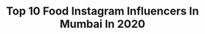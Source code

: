 ---
title: Top 10 Food Instagram Influencers In Mumbai In 2020
description: >-
  Find top food Instagram influencers in Mumbai in 2020. Most popular hashtags: #mumbaifood #mumbaifoodie #mumbai #pizza.
platform: Instagram
profiles:
  - username: "foodforthought06"
    fullname: >-
      FoodForThought
    location: "India"
    followers: 5584
    engagement: 988
    commentsToLikes: 0.022941
    id: ck1376zw0a3rl0i19q7otla8j
    verified: false
    hashtags: "#ajmausamm, #delhifoodguide, #limzi32, #neeexpsetz"
  - username: "foodsex0"
    fullname: >-
      Food Influencer | #foodsex
    location: "India"
    followers: 2156
    engagement: 2927
    commentsToLikes: 0.386409
    id: ckapba289z4zp0i78e10cd07x
    verified: false
    hashtags: "#food, #mumbaifood, #like4like, #foodwalk"
  - username: "hvevents.in"
    fullname: >-
      Harshit Vohra
    location: "India"
    followers: 20642
    engagement: 16
    commentsToLikes: 0.059568
    id: ck0tu31ke5eyd0i198rs86z7g
    verified: false
    hashtags: "#southbombaybar, #stebinben, #dining, #event"
  - username: "anmol_singh013"
    fullname: >-
      Ahmedabad food blogger
    location: "India"
    followers: 13288
    engagement: 629
    commentsToLikes: 0.154573
    id: ck5bwqqtam84s0i11jfh1c9gm
    verified: false
    hashtags: "#foodexplorer, #southindian, #instalove, #burger"
  - username: "aadiivaasiii"
    fullname: >-
      Rishika Rao
    location: "India"
    followers: 69880
    engagement: 41
    commentsToLikes: 0.051874
    id: ck1350t72z4fx0i19g6oi74g5
    verified: false
    hashtags: "#india, #lockdownwithfrubon, #foodvideos, #jaipurlove"
  - username: "delhiicious"
    fullname: >-
      Vaishnavi Jha!!!
    location: "India"
    followers: 10602
    engagement: 460
    commentsToLikes: 0.148538
    id: ckaoqumcukh6j0i785t5x27cx
    verified: false
    hashtags: "#foodstyling, #foodiesince96, #blogger, #macdonalds"
  - username: "kinjalshuklabhanushali"
    fullname: >-
      Kinjal Bhanushali
    location: "India"
    followers: 68175
    engagement: 79
    commentsToLikes: 0.172229
    id: ck0w0ka94empf0i19jm7ygy0p
    verified: false
    hashtags: "#quaratineandchill, #covid19, #stayhome, #aldocrew"
  - username: "epicsum"
    fullname: >-
      Yummy Tummy (Foodies)
    location: "India"
    followers: 6937
    engagement: 635
    commentsToLikes: 0.048246
    id: ck5zsp1lvyx2x0i143jzt8aw0
    verified: false
    hashtags: "#choco, #streetfood, #foodlove, #mocktail"
  - username: "foodcrazymumbai"
    fullname: >-
      Food Crazy Mumbai
    location: "India"
    followers: 30638
    engagement: 153
    commentsToLikes: 0.013390
    id: ck6uh8u6j7p5g0j71oe6ebnn2
    verified: false
    hashtags: "#frenchfries, #xmas, #britishwaffle, #foodtalkindia"
  - username: "thechowsquad"
    fullname: >-
      Rohan Save
    location: "India"
    followers: 22960
    engagement: 2439
    commentsToLikes: 0.010402
    id: ck0ubel8mecej0i19108fjw6i
    verified: false
    hashtags: "#safecravings, #dominosfoodsoldiers, #zerocontactdelivery, #yourfavouritesback"
---